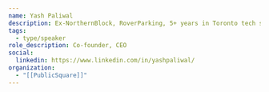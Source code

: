```yaml
---
name: Yash Paliwal
description: Ex-NorthernBlock, RoverParking, 5+ years in Toronto tech startups and expertise in development and product.
tags:
  - type/speaker
role_description: Co-founder, CEO
social:
  linkedin: https://www.linkedin.com/in/yashpaliwal/
organization:
  - "[[PublicSquare]]"
---
```

